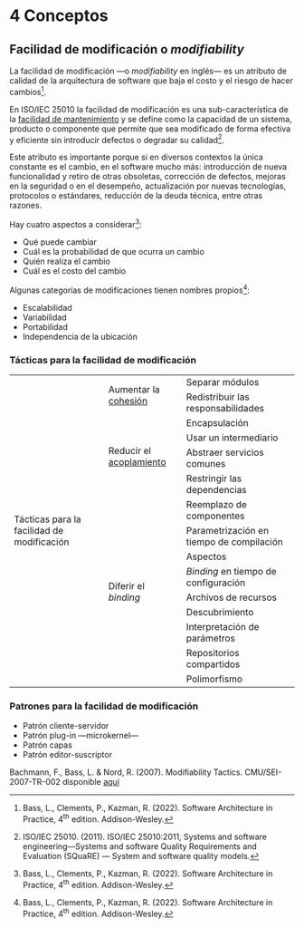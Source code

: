 # 4 Conceptos

## Facilidad de modificación o *modifiability*

La facilidad de modificación —o *modifiability* en inglés— es un atributo de
calidad de la arquitectura de software que baja el costo y el riesgo de hacer
cambios[^1].

[^1]: Bass, L., Clements, P., Kazman, R. (2022). Software Architecture in
    Practice, 4<sup>th</sup> edition. Addison-Wesley.

En ISO/IEC 25010 la facilidad de modificación es una sub-característica de la
[facilidad de
mantenimiento](./4_Atributos_de_calidad.md#facilidad-de-mantenimiento) y se
define como la capacidad de un sistema, producto o componente que permite que
sea modificado de forma efectiva y eficiente sin introducir defectos o degradar
su calidad[^2].

[^2]: ISO/IEC 25010. (2011). ISO/IEC 25010:2011, Systems and software
    engineering—Systems and software Quality Requirements and Evaluation
    (SQuaRE) — System and software quality models.

Este atributo es importante porque si en diversos contextos la única constante
es el cambio, en el software mucho más: introducción de nueva funcionalidad y
retiro de otras obsoletas, corrección de defectos, mejoras en la seguridad o en
el desempeño, actualización por nuevas tecnologías, protocolos o estándares,
reducción de la deuda técnica, entre otras razones.

Hay cuatro aspectos a considerar[^1]:

* Qué puede cambiar
* Cuál es la probabilidad de que ocurra un cambio
* Quién realiza el cambio
* Cuál es el costo del cambio

Algunas categorías de modificaciones tienen nombres propios[^1]:

* Escalabilidad
* Variabilidad
* Portabilidad
* Independencia de la ubicación

### Tácticas para la facilidad de modificación

<table>
  <tr>
    <td rowspan="15">
      Tácticas para la facilidad de modificación
    </td>
    <td rowspan="2">
      Aumentar la <a href="./4_Cohesion.md">cohesión</a>
    </td>
    <td>
      Separar módulos
    </td>
  </tr>
  <tr>
    <td>
      Redistribuir las responsabilidades
    </td>
  </tr>
  <tr>
    <td rowspan="4">
      Reducir el <a href="./4_Acoplamiento.md">acoplamiento</a>
    </td>
    <td>
      Encapsulación
    </td>
  </tr>
  <tr>
    <td>
      Usar un intermediario
    </td>
  </tr>
  <tr>
    <td>
      Abstraer servicios comunes
    </td>
  </tr>
  <tr>
    <td>
      Restringir las dependencias
    </td>
  </tr>
  <tr>
    <td rowspan="9">
      Diferir el <i>binding</i>
    </td>
    <td>
      Reemplazo de componentes
    </td>
  </tr>
  <tr>
    <td>
      Parametrización en tiempo de compilación
    </td>
  </tr>
  <tr>
    <td>
      Aspectos
    </td>
  </tr>
  <tr>
    <td>
      <i>Binding</i> en tiempo de configuración
    </td>
  </tr>
  <tr>
    <td>
      Archivos de recursos
    </td>
  </tr>
  <tr>
    <td>
      Descubrimiento
    </td>
  </tr>
  <tr>
    <td>
      Interpretación de parámetros
    </td>
  </tr>
  <tr>
    <td>
      Repositorios compartidos
    </td>
  </tr>
  <tr>
    <td>
      Polimorfismo
    </td>
  </tr>
</table>

### Patrones para la facilidad de modificación

* Patrón cliente-servidor
* Patrón plug-in —microkernel—
* Patrón capas
* Patrón editor-suscriptor

Bachmann, F., Bass, L. & Nord, R. (2007). Modifiability Tactics.
CMU/SEI-2007-TR-002 disponible
[aquí](https://insights.sei.cmu.edu/documents/778/2007_005_001_14858.pdf)
